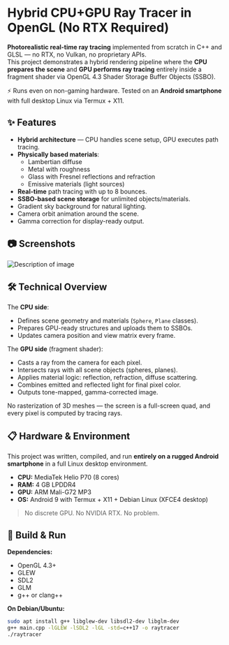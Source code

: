# Hybrid CPU+GPU Ray Tracer in OpenGL (No RTX Required)

**Photorealistic real-time ray tracing** implemented from scratch in C++ and GLSL — no RTX, no Vulkan, no proprietary APIs.  
This project demonstrates a hybrid rendering pipeline where the **CPU prepares the scene** and **GPU performs ray tracing** entirely inside a fragment shader via OpenGL 4.3 Shader Storage Buffer Objects (SSBO).

⚡ Runs even on non-gaming hardware. Tested on an **Android smartphone** with full desktop Linux via Termux + X11.


## ✨ Features
- **Hybrid architecture** — CPU handles scene setup, GPU executes path tracing.
- **Physically based materials**:
  - Lambertian diffuse
  - Metal with roughness
  - Glass with Fresnel reflections and refraction
  - Emissive materials (light sources)
- **Real-time** path tracing with up to 8 bounces.
- **SSBO-based scene storage** for unlimited objects/materials.
- Gradient sky background for natural lighting.
- Camera orbit animation around the scene.
- Gamma correction for display-ready output.


## 📷 Screenshots

![Description of image](IMG_3090.jpeg)


## 🛠 Technical Overview
The **CPU side**:
- Defines scene geometry and materials (`Sphere`, `Plane` classes).
- Prepares GPU-ready structures and uploads them to SSBOs.
- Updates camera position and view matrix every frame.

The **GPU side** (fragment shader):
- Casts a ray from the camera for each pixel.
- Intersects rays with all scene objects (spheres, planes).
- Applies material logic: reflection, refraction, diffuse scattering.
- Combines emitted and reflected light for final pixel color.
- Outputs tone-mapped, gamma-corrected image.

No rasterization of 3D meshes — the screen is a full-screen quad, and every pixel is computed by tracing rays.



## 📋 Hardware & Environment
This project was written, compiled, and run **entirely on a rugged Android smartphone** in a full Linux desktop environment.

- **CPU:** MediaTek Helio P70 (8 cores)
- **RAM:** 4 GB LPDDR4
- **GPU:** ARM Mali-G72 MP3
- **OS:** Android 9 with Termux + X11 + Debian Linux (XFCE4 desktop)

> No discrete GPU. No NVIDIA RTX. No problem.



## 🚀 Build & Run
**Dependencies:**
- OpenGL 4.3+
- GLEW
- SDL2
- GLM
- g++ or clang++

**On Debian/Ubuntu:**
```bash
sudo apt install g++ libglew-dev libsdl2-dev libglm-dev
g++ main.cpp -lGLEW -lSDL2 -lGL -std=c++17 -o raytracer
./raytracer
